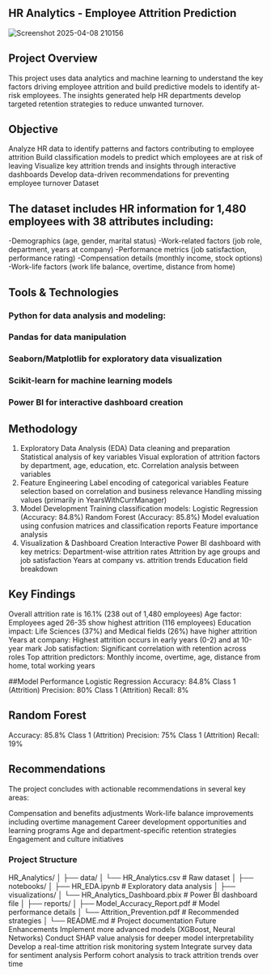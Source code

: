 ## HR Analytics - Employee Attrition Prediction

![Screenshot 2025-04-08 210156](https://github.com/user-attachments/assets/ba87b312-c829-42f4-9d96-480f777780df)

## Project Overview
This project uses data analytics and machine learning to understand the key factors driving employee attrition and build predictive models to identify at-risk employees. The insights generated help HR departments develop targeted retention strategies to reduce unwanted turnover.

## Objective
Analyze HR data to identify patterns and factors contributing to employee attrition
Build classification models to predict which employees are at risk of leaving
Visualize key attrition trends and insights through interactive dashboards
Develop data-driven recommendations for preventing employee turnover
Dataset

## The dataset includes HR information for 1,480 employees with 38 attributes including:

-Demographics (age, gender, marital status)
-Work-related factors (job role, department, years at company)
-Performance metrics (job satisfaction, performance rating)
-Compensation details (monthly income, stock options)
-Work-life factors (work life balance, overtime, distance from home)

## Tools & Technologies
### Python for data analysis and modeling:
### Pandas for data manipulation
### Seaborn/Matplotlib for exploratory data visualization
### Scikit-learn for machine learning models
### Power BI for interactive dashboard creation

## Methodology
1. Exploratory Data Analysis (EDA)
Data cleaning and preparation
Statistical analysis of key variables
Visual exploration of attrition factors by department, age, education, etc.
Correlation analysis between variables
2. Feature Engineering
Label encoding of categorical variables
Feature selection based on correlation and business relevance
Handling missing values (primarily in YearsWithCurrManager)
3. Model Development
Training classification models:
Logistic Regression (Accuracy: 84.8%)
Random Forest (Accuracy: 85.8%)
Model evaluation using confusion matrices and classification reports
Feature importance analysis
4. Visualization & Dashboard Creation
Interactive Power BI dashboard with key metrics:
Department-wise attrition rates
Attrition by age groups and job satisfaction
Years at company vs. attrition trends
Education field breakdown
## Key Findings
Overall attrition rate is 16.1% (238 out of 1,480 employees)
Age factor: Employees aged 26-35 show highest attrition (116 employees)
Education impact: Life Sciences (37%) and Medical fields (26%) have higher attrition
Years at company: Highest attrition occurs in early years (0-2) and at 10-year mark
Job satisfaction: Significant correlation with retention across roles
Top attrition predictors: Monthly income, overtime, age, distance from home, total working years

##Model Performance
Logistic Regression
Accuracy: 84.8%
Class 1 (Attrition) Precision: 80%
Class 1 (Attrition) Recall: 8%

## Random Forest
Accuracy: 85.8%
Class 1 (Attrition) Precision: 75%
Class 1 (Attrition) Recall: 19%

## Recommendations
The project concludes with actionable recommendations in several key areas:

Compensation and benefits adjustments
Work-life balance improvements including overtime management
Career development opportunities and learning programs
Age and department-specific retention strategies
Engagement and culture initiatives

### Project Structure
HR_Analytics/
│
├── data/
│   └── HR_Analytics.csv          # Raw dataset
│
├── notebooks/
│   ├── HR_EDA.ipynb              # Exploratory data analysis
│
├── visualizations/
│   └── HR_Analytics_Dashboard.pbix # Power BI dashboard file
│
├── reports/
│   ├── Model_Accuracy_Report.pdf   # Model performance details
│   └── Attrition_Prevention.pdf    # Recommended strategies
│
└── README.md                      # Project documentation
Future Enhancements
Implement more advanced models (XGBoost, Neural Networks)
Conduct SHAP value analysis for deeper model interpretability
Develop a real-time attrition risk monitoring system
Integrate survey data for sentiment analysis
Perform cohort analysis to track attrition trends over time



